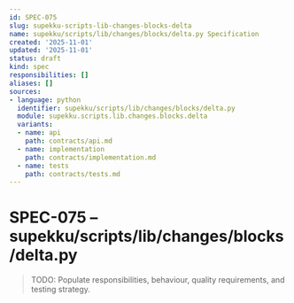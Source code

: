 ```yaml
---
id: SPEC-075
slug: supekku-scripts-lib-changes-blocks-delta
name: supekku/scripts/lib/changes/blocks/delta.py Specification
created: '2025-11-01'
updated: '2025-11-01'
status: draft
kind: spec
responsibilities: []
aliases: []
sources:
- language: python
  identifier: supekku/scripts/lib/changes/blocks/delta.py
  module: supekku.scripts.lib.changes.blocks.delta
  variants:
  - name: api
    path: contracts/api.md
  - name: implementation
    path: contracts/implementation.md
  - name: tests
    path: contracts/tests.md
---
```


# SPEC-075 – supekku/scripts/lib/changes/blocks/delta.py

> TODO: Populate responsibilities, behaviour, quality requirements, and testing strategy.
